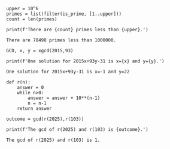```sage
upper = 10^6
primes = list(filter(is_prime, [1..upper]))
count = len(primes)

print(f'There are {count} primes less than {upper}.')
```

    There are 78498 primes less than 1000000.



```sage
GCD, x, y = xgcd(2015,93)

print(f'One solution for 2015x+93y-31 is x={x} and y={y}.')
```

    One solution for 2015x+93y-31 is x=-1 and y=22



```sage
def r(n): 
    answer = 0
    while n>0: 
        answer = answer + 10**(n-1)
        n = n-1
    return answer

outcome = gcd(r(2025),r(103))

print(f'The gcd of r(2025) and r(103) is {outcome}.')
```

    The gcd of r(2025) and r(103) is 1.

